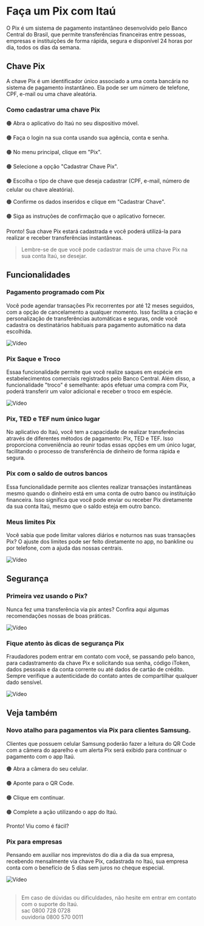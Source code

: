 # Faça um Pix com Itaú 
O Pix é um sistema de pagamento instantâneo desenvolvido pelo Banco Central do Brasil, que permite transferências financeiras entre pessoas, empresas e instituições de forma rápida, segura e disponível 24 horas por dia, todos os dias da semana.
## Chave Pix
A chave Pix é um identificador único associado a uma conta bancária no sistema de pagamento instantâneo. Ela pode ser um número de telefone, CPF, e-mail ou uma chave aleatória.
### Como cadastrar uma chave Pix
🟠 Abra o aplicativo do Itaú no seu dispositivo móvel. 

🟠 Faça o login na sua conta usando sua agência, conta e senha.

🟠 No menu principal, clique em "Pix".

🟠 Selecione a opção "Cadastrar Chave Pix".

🟠 Escolha o tipo de chave que deseja cadastrar (CPF, e-mail, número de celular ou chave aleatória).

🟠 Confirme os dados inseridos e clique em "Cadastrar Chave".

🟠 Siga as instruções de confirmação que o aplicativo fornecer.
<br/>
<br/>
Pronto! Sua chave Pix estará cadastrada e você poderá utilizá-la para realizar e receber transferências instantâneas.
<br/>
>Lembre-se de que você pode cadastrar mais de uma chave Pix na sua conta Itaú, se desejar. 

## Funcionalidades

### Pagamento programado com Pix
Você pode agendar transações Pix recorrentes por até 12 meses seguidos, com a opção de cancelamento a qualquer momento. Isso facilita a criação e personalização de transferências automáticas e seguras, onde você cadastra os destinatários habituais para pagamento automático na data escolhida.

![Vídeo](https://i.imgur.com/WtKIHC9.png)

### Pix Saque e Troco
Essaa funcionalidade permite que você realize saques em espécie em estabelecimentos comerciais registrados pelo Banco Central. Além disso, a funcionalidade "troco" é semelhante: após efetuar uma compra com Pix, poderá transferir um valor adicional e receber o troco em espécie.

![Vídeo](https://i.imgur.com/WtKIHC9.png)

### Pix, TED e TEF num único lugar
No aplicativo do Itaú, você tem a capacidade de realizar transferências através de diferentes métodos de pagamento: Pix, TED e TEF. Isso proporciona conveniência ao reunir todas essas opções em um único lugar, facilitando o processo de transferência de dinheiro de forma rápida e segura.

### Pix com o saldo de outros bancos
Essa funcionalidade permite aos clientes realizar transações instantâneas mesmo quando o dinheiro está em uma conta de outro banco ou instituição financeira. Isso significa que você pode enviar ou receber Pix diretamente da sua conta Itaú, mesmo que o saldo esteja em outro banco.

### Meus limites Pix
Você sabia que pode limitar valores diários e noturnos nas suas transações Pix? O ajuste dos limites pode ser feito diretamente no app, no bankline ou por telefone, com a ajuda das nossas centrais.

![Vídeo](https://i.imgur.com/WtKIHC9.png)

## Segurança

### Primeira vez usando o Pix?
Nunca fez uma transferência via pix antes? Confira aqui algumas recomendações nossas de boas práticas.

![Vídeo](https://i.imgur.com/WtKIHC9.png)

### Fique atento às dicas de segurança Pix
Fraudadores podem entrar em contato com você, se passando pelo banco, para cadastramento da chave Pix e solicitando sua senha, código iToken, dados pessoais e da conta corrente ou até dados de cartão de crédito. Sempre verifique a autenticidade do contato antes de compartilhar qualquer dado sensível.

![Vídeo](https://i.imgur.com/WtKIHC9.png)

## Veja também

### Novo atalho para pagamentos via Pix para clientes Samsung.
Clientes que possuem celular Samsung poderão fazer a leitura do QR Code com a câmera do aparelho e um alerta Pix será exibido para continuar o pagamento com o app Itaú.

🟠 Abra a câmera do seu celular.

🟠 Aponte para o QR Code.

🟠 Clique em continuar.

🟠 Complete a ação utilizando o app do Itaú.

Pronto! Viu como é fácil?

### Pix para empresas
Pensando em auxiliar nos imprevistos do dia a dia da sua empresa, recebendo mensalmente via chave Pix, cadastrada no Itaú, sua empresa conta com o benefício de 5 dias sem juros no cheque especial.

![Vídeo](https://i.imgur.com/WtKIHC9.png)
<br/>
<br/>
> Em caso de dúvidas ou dificuldades, não hesite em entrar em contato com o suporte do Itaú. 
> <br/> sac
0800 728 0728
> <br/> ouvidoria
0800 570 0011
